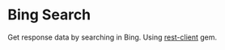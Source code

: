 # Bing Search

Get response data by searching in Bing. Using [rest-client](https://github.com/rest-client/rest-client) gem.
